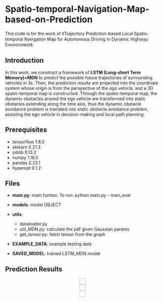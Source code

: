 # Spatio-temporal-Navigation-Map-based-on-Prediction
This code is for the work of 《Trajectory Prediction-based Local Spatio-temporal Navigation Map for Autonomous Driving in Dynamic Highway Environment》.

## Introduction

In this work, we construct a framework of **LSTM (Long-short Term Memory)+MDN** to predict the possible future trajectories of surrounding vehicles in 3s. Then, the prediction results are projected into the coordinate system whose origin is from the perspective of the ego vehicle, and a 3D spatio-temporal map is constructed. Through the spatio-temporal map, the dynamic obstacles around the ego vehicle are transformed into static obstacles extending along the time axis, thus the dynamic obstacle avoidance problem is tranlated into static obstacle avoidance problem, assisting the ego vehicle in decision-making and local path planning.

## Prerequisites

* tensorflow 1.8.0
* sklearn 0.21.3
* joblib 0.13.2
* numpy 1.16.0
* pandas 0.23.1
* hyperopt 0.1.2 

## Files

* **main.py**: main funtion. To run: python main.py --train_eval  
* **models**: model OBJECT  
* **utils**: 

  * dataloader.py    
  * util_MDN.py: calculate the pdf given Gaussian params  
  * get_tensor.py: fetch tensor from the graph  
* **EXAMPLE_DATA**: example testing data  
* **SAVED_MODEL**: trained LSTM_MDN model

## Prediction Results

<div align = center><img width="20" height = "20", scr="https://github.com/zt600158/Spatio-temporal-Navigation-Map-based-on-Prediction/blob/master/figs/scenario1.jpeg"/></div>  
<div align = center><img width="20" height = "20", scr="https://github.com/zt600158/Spatio-temporal-Navigation-Map-based-on-Prediction/blob/master/figs/scenario2.jpeg"/></div>   
<div align = center><img width="20" height = "20", scr="https://github.com/zt600158/Spatio-temporal-Navigation-Map-based-on-Prediction/blob/master/figs/scenario3.jpeg"/></div>
